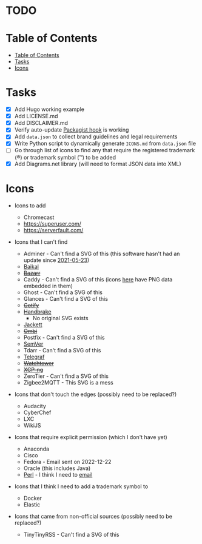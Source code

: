 # TODO

# Table of Contents
- [Table of Contents](#table-of-contents)
- [Tasks](#tasks)
- [Icons](#icons)

# Tasks
- [x] Add Hugo working example
- [x] Add LICENSE.md
- [x] Add DISCLAIMER.md
- [x] Verify auto-update [Packagist hook](https://packagist.org/about#how-to-update-packages) is working
- [x] Add `data.json` to collect brand guidelines and legal requirements
- [x] Write Python script to dynamically generate `ICONS.md` from `data.json` file
- [ ] Go through list of icons to find any that require the registered trademark (®) or trademark symbol (™) to be added
- [x] Add Diagrams.net library (will need to format JSON data into XML)

# Icons
- Icons to add
  - Chromecast
  - https://superuser.com/
  - https://serverfault.com/

- Icons that I can't find
  - Adminer - Can't find a SVG of this (this software hasn't had an update since [2021-05-23](https://github.com/vrana/adminer/commit/88647b93e467210f270340e758af6771e2c5638a))
  - [Baikal](https://github.com/sabre-io/Baikal/issues/1143)
  - ~~[Bazarr](https://github.com/morpheus65535/bazarr/issues/2020)~~
  - Caddy - Can't find a SVG of this (icons [here](https://github.com/caddyserver/website/tree/master/src/resources/images) have PNG data embedded in them)
  - Ghost - Can't find a SVG of this
  - Glances - Can't find a SVG of this
  - ~~[Gotify](https://github.com/gotify/website/issues/67)~~
  - ~~[Handbrake](https://github.com/HandBrake/HandBrake/issues/4749)~~
    - No original SVG exists
  - [Jackett](https://github.com/Jackett/Jackett/issues/13789)
  - ~~[Ombi](https://github.com/Ombi-app/Ombi/issues/4834)~~
  - Postfix - Can't find a SVG of this
  - [SemVer](https://github.com/semver/semver.org/issues/399)
  - Tdarr - Can't find a SVG of this
  - [Telegraf](https://github.com/influxdata/telegraf/issues/12327)
  - ~~[Watchtower](https://github.com/containrrr/watchtower/issues/1510)~~
  - ~~[XCP-ng](https://github.com/xcp-ng/xcp/issues/583)~~
  - ZeroTier - Can't find a SVG of this
  - Zigbee2MQTT - This SVG is a mess

- Icons that don't touch the edges (possibly need to be replaced?)
  - Audacity
  - CyberChef
  - LXC
  - WikiJS

- Icons that require explicit permission (which I don't have yet)
  - Anaconda
  - Cisco
  - Fedora - Email sent on 2022-12-22
  - Oracle (this includes Java)
  - [Perl](https://github.com/tpf/marketing-materials/blob/master/images/onion-logo/tpf-logo-onion.svg) - I think I need to [email](https://www.perlfoundation.org/trademarks.html)

- Icons that I think I need to add a trademark symbol to
  - Docker
  - Elastic

- Icons that came from non-official sources (possibly need to be replaced?)
  - TinyTinyRSS - Can't find a SVG of this
